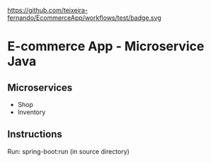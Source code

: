 https://github.com/teixeira-fernando/EcommerceApp/workflows/test/badge.svg

# E-commerce App - Microservice Java

## Microservices
* Shop
* Inventory

## Instructions

Run: spring-boot:run (in source directory)